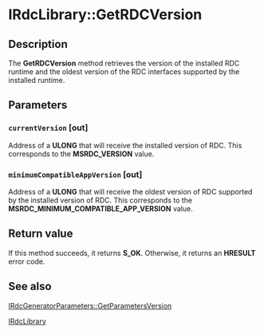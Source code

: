 # IRdcLibrary::GetRDCVersion

## Description

The **GetRDCVersion** method retrieves
the version of the installed RDC runtime and the oldest version of the RDC interfaces supported by the installed
runtime.

## Parameters

### `currentVersion` [out]

Address of a **ULONG** that will receive the installed version of RDC. This
corresponds to the **MSRDC_VERSION** value.

### `minimumCompatibleAppVersion` [out]

Address of a **ULONG** that will receive the oldest version of RDC supported by
the installed version of RDC. This corresponds to the
**MSRDC_MINIMUM_COMPATIBLE_APP_VERSION** value.

## Return value

If this method succeeds, it returns **S_OK**. Otherwise, it returns an **HRESULT** error code.

## See also

[IRdcGeneratorParameters::GetParametersVersion](https://learn.microsoft.com/previous-versions/windows/desktop/api/msrdc/nf-msrdc-irdcgeneratorparameters-getparametersversion)

[IRdcLibrary](https://learn.microsoft.com/previous-versions/windows/desktop/api/msrdc/nn-msrdc-irdclibrary)